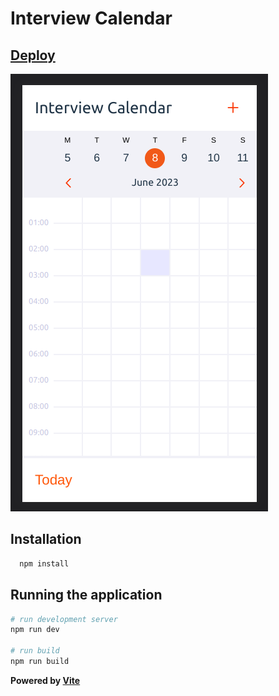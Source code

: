 # Interview Calendar

## [Deploy](https://interview-calendar.onrender.com/)

![Demo](demo.png)

## Installation

```bash
  npm install
```

## Running the application

  ```bash
  # run development server
  npm run dev

  # run build
  npm run build
  ```

__Powered by [Vite](https://vitejs.dev/)__
